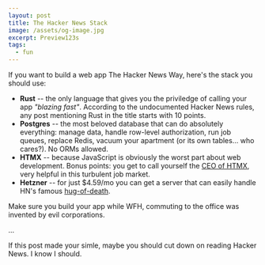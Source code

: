 ```yaml
---
layout: post
title: The Hacker News Stack
image: /assets/og-image.jpg
excerpt: Preview123s
tags:
  - fun
---
```


If you want to build a web app The Hacker News Way, here's the stack you should use:

- **Rust** -- the only language that gives you the priviledge of calling your app _"blazing fast"_. According to the undocumented Hacker News rules, any post mentioning Rust in the title starts with 10 points.
- **Postgres** -- the most beloved database that can do absolutely everything: manage data, handle row-level authorization, run job queues, replace Redis, vacuum your apartment (or its own tables… who cares?). No ORMs allowed.
- **HTMX** -- because JavaScript is obviously the worst part about web development. Bonus points: you get to call yourself the [CEO of HTMX](https://htmx.org/essays/lore/#htmx-ceo), very helpful in this turbulent job market.
- **Hetzner** -- for just $4.59/mo you can get a server that can easily handle HN's famous [hug-of-death](https://news.ycombinator.com/item?id=20147951).

Make sure you build your app while WFH, commuting to the office was invented by evil corporations.

...

If this post made your simle, maybe you should cut down on reading Hacker News. I know I should.
